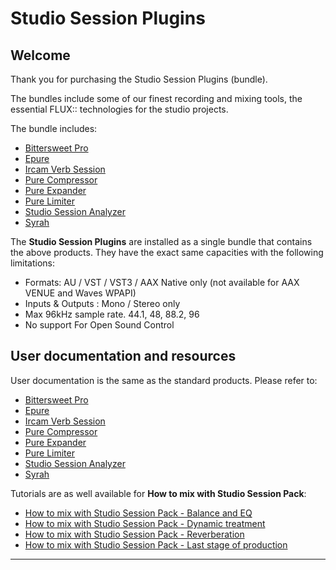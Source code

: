 # Studio Session Plugins

## Welcome

Thank you for purchasing the Studio Session Plugins (bundle).

The bundles include some of our finest recording and mixing tools, the essential FLUX:: technologies for the studio projects.

The bundle includes:

* [Bittersweet Pro](en_US/bittersweet-pro_doc/0_BitterSweet_Pro.md)
* [Epure](en_US/epure_doc/0_Epure.md)
* [Ircam Verb Session](en_US/ircam_verb-session_doc/0_Ircam_Verb_Session.md)
* [Pure Compressor](en_US/pure-compressor_doc/0_Pure_Compressor.md)
* [Pure Expander](en_US/pure-expander_doc/0_Pure_Expander.md)
* [Pure Limiter](en_US/pure-limiter_doc/0_Pure_Limiter.md)
* [Studio Session Analyzer](en_US/analyser_doc/00_Pure_Analyzer_00_Pure_Analyzer.md)
* [Syrah](en_US/syrah_doc/0_Syrah.md)


The **Studio Session Plugins** are installed as a single bundle that contains the above products. They have the exact same capacities with the following limitations:

* Formats: AU / VST / VST3 / AAX Native only (not available for AAX VENUE and Waves WPAPI)
* Inputs & Outputs : Mono / Stereo only
* Max 96kHz sample rate. 44.1, 48, 88.2, 96
* No support For Open Sound Control

## User documentation and resources

User documentation is the same as the standard products. Please refer to:

* [Bittersweet Pro](en_US/bittersweet-pro_doc/0_BitterSweet_Pro.md)
* [Epure](en_US/epure_doc/0_Epure.md)
* [Ircam Verb Session](en_US/ircam_verb-session_doc/0_Ircam_Verb_Session.md)
* [Pure Compressor](en_US/pure-compressor_doc/0_Pure_Compressor.md)
* [Pure Expander](en_US/pure-expander_doc/0_Pure_Expander.md)
* [Pure Limiter](en_US/pure-limiter_doc/0_Pure_Limiter.md)
* [Studio Session Analyzer](en_US/analyser_doc/00_Pure_Analyzer_00_Pure_Analyzer.md)
* [Syrah](en_US/syrah_doc/0_Syrah.md)

Tutorials are as well available for **How to mix with Studio Session Pack**:

* [How to mix with Studio Session Pack - Balance and EQ](https://youtu.be/qrmlZNY9Ut0)
* [How to mix with Studio Session Pack - Dynamic treatment](https://youtu.be/q1HDL98Nzv8)
* [How to mix with Studio Session Pack - Reverberation ](https://youtu.be/Izn3Le6Th5Q)
* [How to mix with Studio Session Pack - Last stage of production](https://youtu.be/SHARm5sLtjw)

----
